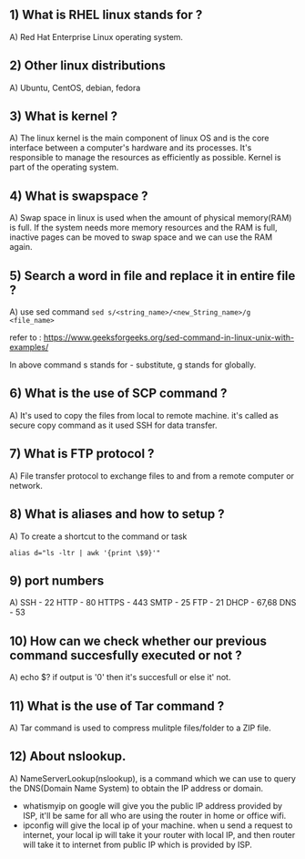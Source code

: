 ## 1) What is RHEL linux stands for ?

A) Red Hat Enterprise Linux operating system.

## 2) Other linux distributions

A) Ubuntu, CentOS, debian, fedora

## 3) What is kernel ?

A) The linux kernel is the main component of linux OS and is the core interface between a computer's hardware and its processes. It's responsible to manage the resources as efficiently as possible. Kernel is part of the operating system.

## 4) What is swapspace ?

A) Swap space in linux is used when the amount of physical memory(RAM) is full. If the system needs more memory resources and the RAM is full, inactive pages can be moved to swap space and we can use the RAM again.

## 5) Search a word in file and replace it in entire file ?

A) use sed command
`sed s/<string_name>/<new_String_name>/g <file_name>`

refer to : https://www.geeksforgeeks.org/sed-command-in-linux-unix-with-examples/

In above command s stands for - substitute, g stands for globally.

## 6) What is the use of SCP command ?

A) It's used to copy the files from local to remote machine. it's called as secure copy command as it used SSH for data transfer.

## 7) What is FTP protocol ?

A) File transfer protocol to exchange files to and from a remote computer or network.

## 8) What is aliases and how to setup ?

A) To create a shortcut to the command or task

`alias d="ls -ltr | awk '{print \$9}'"`

## 9) port numbers

A)
SSH - 22
HTTP - 80
HTTPS - 443
SMTP - 25
FTP - 21
DHCP - 67,68
DNS - 53

## 10) How can we check whether our previous command succesfully executed or not ?

A) echo $? if output is '0' then it's succesfull or else it' not.

## 11) What is the use of Tar command ?

A) Tar command is used to compress mulitple files/folder to a ZIP file.

## 12) About nslookup.

A) NameServerLookup(nslookup), is a command which we can use to query the DNS(Domain Name System) to obtain the IP address or domain.

- whatismyip on google will give you the public IP address provided by ISP, it'll be same for all who are using the router in home or office wifi.
- ipconfig will give the local ip of your machine. when u send a request to internet, your local ip will take it your router with local IP, and then router will take it to internet from public IP which is provided by ISP.
